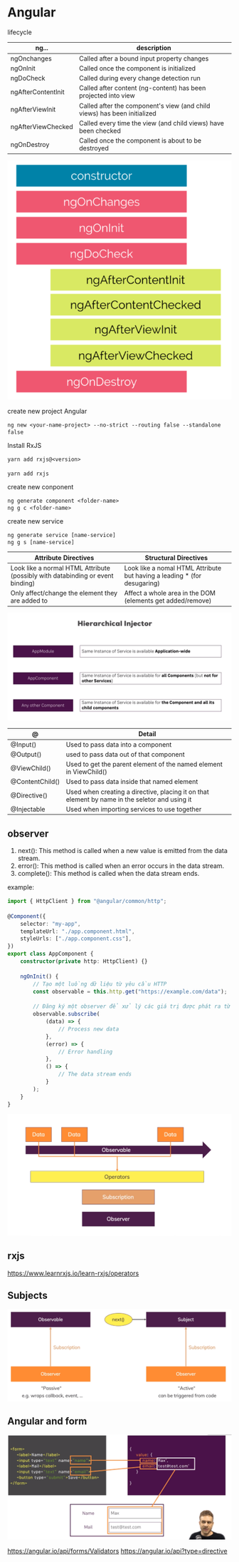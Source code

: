 # Angular

lifecycle

| ng...              | description                                                              |
| ------------------ | ------------------------------------------------------------------------ |
| ngOnchanges        | Called after a bound input property changes                              |
| ngOnlnit           | Called once the component is initialized                                 |
| ngDoCheck          | Called during every change detection run                                 |
| ngAfterContentlnit | Called after content (ng-content) has been projected into view           |
| ngAfterViewlnit    | Called after the component's view (and child views) has been initialized |
| ngAfterViewChecked | Called every time the view (and child views) have been checked           |
| ngOnDestroy        | Called once the component is about to be destroyed                       |

![Alt text](image.png)

create new project Angular

```terminal
ng new <your-name-project> --no-strict --routing false --standalone false
```

Install RxJS

```terminal
yarn add rxjs@<version>

yarn add rxjs
```

create new conponent

```terminal
ng generate component <folder-name>
ng g c <folder-name>
```

create new service

```terminal
ng generate service [name-service]
ng g s [name-service]
```

| Attribute Directives                                                           | Structural Directives                                                     |
| ------------------------------------------------------------------------------ | ------------------------------------------------------------------------- |
| Look like a normal HTML Attribute (possibly with databinding or event binding) | Look like a nomal HTML Attribute but having a leading \* (for desugaring) |
| Only affect/change the element they are added to                               | Affect a whole area in the DOM (elements get added/remove)                |

![Alt text](image-1.png)

| @               | Detail                                                                                         |
| --------------- | ---------------------------------------------------------------------------------------------- |
| @Input()        | Used to pass data into a component                                                             |
| @Output()       | used to pass data out of that component                                                        |
| @ViewChild()    | Used to get the parent element of the named element in ViewChild()                             |
| @ContentChild() | Used to pass data inside that named element                                                    |
| @Directive()    | Used when creating a directive, placing it on that element by name in the seletor and using it |
| @Injectable     | Used when importing services to use together                                                   |

## observer

1. next(): This method is called when a new value is emitted from the data stream.
2. error(): This method is called when an error occurs in the data stream.
3. complete(): This method is called when the data stream ends.

example:

```typescript
import { HttpClient } from "@angular/common/http";

@Component({
    selector: "my-app",
    templateUrl: "./app.component.html",
    styleUrls: ["./app.component.css"],
})
export class AppComponent {
    constructor(private http: HttpClient) {}

    ngOnInit() {
        // Tạo một luồng dữ liệu từ yêu cầu HTTP
        const observable = this.http.get("https://example.com/data");

        // Đăng ký một observer để xử lý các giá trị được phát ra từ luồng dữ liệu
        observable.subscribe(
            (data) => {
                // Process new data
            },
            (error) => {
                // Error handling
            },
            () => {
                // The data stream ends
            }
        );
    }
}
```

![Alt text](image-2.png)

## rxjs

https://www.learnrxjs.io/learn-rxjs/operators

## Subjects

![Alt text](image-3.png)

## Angular and form

![Alt text](image-4.png)

https://angular.io/api/forms/Validators
https://angular.io/api?type=directive
